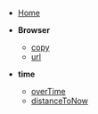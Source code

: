 - [Home](/)
- **Browser**

  - [copy](browser/copy.md)
  - [url](browser/url.md)

- **time**
  - [overTime](time/overTime.md)
  - [distanceToNow](time/distanceToNow.md)
